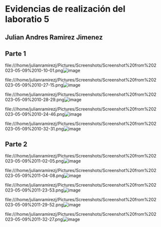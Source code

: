 # Evidencias de realización del laboratio 5 
## Julian Andres Ramirez Jimenez


## Parte 1

file:///home/julianramirezj/Pictures/Screenshots/Screenshot%20from%202023-05-09%2010-10-01.png![image](https://github.com/JulianRamirezJ/st0263-jaramirezj/assets/57159295/26d2a215-0942-4a04-ac20-b4fef802fbbf)


file:///home/julianramirezj/Pictures/Screenshots/Screenshot%20from%202023-05-09%2010-27-15.png![image](https://github.com/JulianRamirezJ/st0263-jaramirezj/assets/57159295/4e0b1dac-b16e-46e2-8795-42d1b2f81340)

file:///home/julianramirezj/Pictures/Screenshots/Screenshot%20from%202023-05-09%2010-28-29.png![image](https://github.com/JulianRamirezJ/st0263-jaramirezj/assets/57159295/917db195-99d0-439b-80d8-6f2af3bb226f)

file:///home/julianramirezj/Pictures/Screenshots/Screenshot%20from%202023-05-09%2010-24-46.png![image](https://github.com/JulianRamirezJ/st0263-jaramirezj/assets/57159295/81c29d3b-e4a5-4e1e-ba5f-063466165fcf)

file:///home/julianramirezj/Pictures/Screenshots/Screenshot%20from%202023-05-09%2010-32-31.png![image](https://github.com/JulianRamirezJ/st0263-jaramirezj/assets/57159295/fe6ea64a-dc3b-483c-98bd-574f56c650cd)


## Parte 2

file:///home/julianramirezj/Pictures/Screenshots/Screenshot%20from%202023-05-09%2011-02-05.png![image](https://github.com/JulianRamirezJ/st0263-jaramirezj/assets/57159295/b0ebc2da-d6cf-4eea-b2a2-74cc3b507766)

file:///home/julianramirezj/Pictures/Screenshots/Screenshot%20from%202023-05-09%2011-04-08.png![image](https://github.com/JulianRamirezJ/st0263-jaramirezj/assets/57159295/7000e56c-e812-4903-807f-bf2a7432551d)

file:///home/julianramirezj/Pictures/Screenshots/Screenshot%20from%202023-05-09%2011-23-53.png![image](https://github.com/JulianRamirezJ/st0263-jaramirezj/assets/57159295/f4dcc192-500b-4edd-92d1-ec21cb78d2a5)

file:///home/julianramirezj/Pictures/Screenshots/Screenshot%20from%202023-05-09%2011-29-52.png![image](https://github.com/JulianRamirezJ/st0263-jaramirezj/assets/57159295/f335f6de-b9fb-468f-a623-dfa274d64153)

file:///home/julianramirezj/Pictures/Screenshots/Screenshot%20from%202023-05-09%2011-32-27.png![image](https://github.com/JulianRamirezJ/st0263-jaramirezj/assets/57159295/12bf5624-94fc-4ae4-a8d5-de484d09263f)
